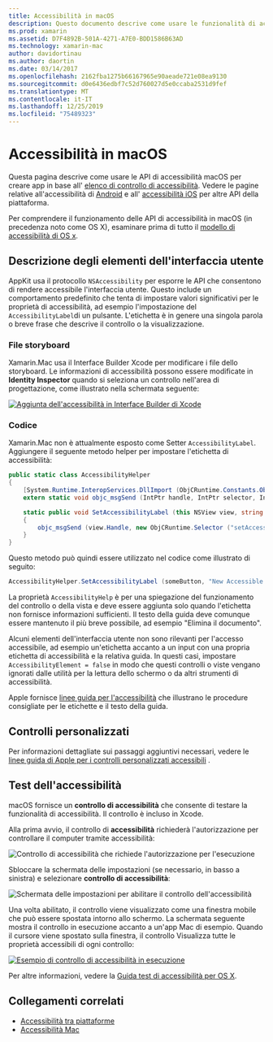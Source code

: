 ```yaml
---
title: Accessibilità in macOS
description: Questo documento descrive come usare le funzionalità di accessibilità macOS in un'app Xamarin.Mac. Viene descritta la descrizione degli elementi dell'interfaccia utente negli storyboard e nel codice, nei controlli personalizzati e nell'accessibilità del test.
ms.prod: xamarin
ms.assetid: D7F4892B-501A-4271-A7E0-BDD1586B63AD
ms.technology: xamarin-mac
author: davidortinau
ms.author: daortin
ms.date: 03/14/2017
ms.openlocfilehash: 2162fba1275b66167965e90aeade721e08ea9130
ms.sourcegitcommit: d0e6436edbf7c52d760027d5e0ccaba2531d9fef
ms.translationtype: MT
ms.contentlocale: it-IT
ms.lasthandoff: 12/25/2019
ms.locfileid: "75489323"
---
```

# <a name="accessibility-on-macos"></a>Accessibilità in macOS

Questa pagina descrive come usare le API di accessibilità macOS per creare app in base all' [elenco di controllo di accessibilità](~/cross-platform/app-fundamentals/accessibility.md).
Vedere le pagine relative all'accessibilità di [Android](~/android/app-fundamentals/accessibility.md) e all' [accessibilità iOS](~/ios/app-fundamentals/accessibility.md) per altre API della piattaforma.

Per comprendere il funzionamento delle API di accessibilità in macOS (in precedenza noto come OS X), esaminare prima di tutto il [modello di accessibilità di OS x](https://developer.apple.com/library/mac/documentation/Accessibility/Conceptual/AccessibilityMacOSX/OSXAXmodel.html).

## <a name="describing-ui-elements"></a>Descrizione degli elementi dell'interfaccia utente

AppKit usa il protocollo `NSAccessibility` per esporre le API che consentono di rendere accessibile l'interfaccia utente. Questo include un comportamento predefinito che tenta di impostare valori significativi per le proprietà di accessibilità, ad esempio l'impostazione del `AccessibilityLabel`di un pulsante. L'etichetta è in genere una singola parola o breve frase che descrive il controllo o la visualizzazione.

### <a name="storyboard-files"></a>File storyboard

Xamarin.Mac usa il Interface Builder Xcode per modificare i file dello storyboard.
Le informazioni di accessibilità possono essere modificate in **Identity Inspector** quando si seleziona un controllo nell'area di progettazione, come illustrato nella schermata seguente:

[![Aggiunta dell'accessibilità in Interface Builder di Xcode](accessibility-images/xcode.png "Aggiunta dell'accessibilità in Interface Builder di Xcode")](accessibility-images/xcode-large.png#lightbox)

### <a name="code"></a>Codice

Xamarin.Mac non è attualmente esposto come Setter `AccessibilityLabel`.  Aggiungere il seguente metodo helper per impostare l'etichetta di accessibilità:

```csharp
public static class AccessibilityHelper
{
    [System.Runtime.InteropServices.DllImport (ObjCRuntime.Constants.ObjectiveCLibrary)]
    extern static void objc_msgSend (IntPtr handle, IntPtr selector, IntPtr label);

    static public void SetAccessibilityLabel (this NSView view, string value)
    {
        objc_msgSend (view.Handle, new ObjCRuntime.Selector ("setAccessibilityLabel:").Handle, new NSString (value).Handle);
    }
}
```

Questo metodo può quindi essere utilizzato nel codice come illustrato di seguito:

```csharp
AccessibilityHelper.SetAccessibilityLabel (someButton, "New Accessible Description");
```

La proprietà `AccessibilityHelp` è per una spiegazione del funzionamento del controllo o della vista e deve essere aggiunta solo quando l'etichetta non fornisce informazioni sufficienti. Il testo della guida deve comunque essere mantenuto il più breve possibile, ad esempio "Elimina il documento".

Alcuni elementi dell'interfaccia utente non sono rilevanti per l'accesso accessibile, ad esempio un'etichetta accanto a un input con una propria etichetta di accessibilità e la relativa guida.
In questi casi, impostare `AccessibilityElement = false` in modo che questi controlli o viste vengano ignorati dalle utilità per la lettura dello schermo o da altri strumenti di accessibilità.

Apple fornisce [linee guida per l'accessibilità](https://developer.apple.com/library/mac/documentation/Accessibility/Conceptual/AccessibilityMacOSX/EnhancingtheAccessibilityofStandardAppKitControls.html) che illustrano le procedure consigliate per le etichette e il testo della guida.

## <a name="custom-controls"></a>Controlli personalizzati

Per informazioni dettagliate sui passaggi aggiuntivi necessari, vedere le [linee guida di Apple per i controlli personalizzati accessibili](https://developer.apple.com/library/mac/documentation/Accessibility/Conceptual/AccessibilityMacOSX/ImplementingAccessibilityforCustomControls.html) .

## <a name="testing-accessibility"></a>Test dell'accessibilità

macOS fornisce un **controllo di accessibilità** che consente di testare la funzionalità di accessibilità. Il controllo è incluso in Xcode.

Alla prima avvio, il controllo di **accessibilità** richiederà l'autorizzazione per controllare il computer tramite accessibilità:

![Controllo di accessibilità che richiede l'autorizzazione per l'esecuzione](accessibility-images/accessibility-inspector-1.png "Controllo di accessibilità che richiede l'autorizzazione per l'esecuzione")

Sbloccare la schermata delle impostazioni (se necessario, in basso a sinistra) e selezionare **controllo di accessibilità**:

![Schermata delle impostazioni per abilitare il controllo dell'accessibilità](accessibility-images/accessibility-inspector-2.png "Schermata delle impostazioni per abilitare il controllo dell'accessibilità")

Una volta abilitato, il controllo viene visualizzato come una finestra mobile che può essere spostata intorno allo schermo. La schermata seguente mostra il controllo in esecuzione accanto a un'app Mac di esempio. Quando il cursore viene spostato sulla finestra, il controllo Visualizza tutte le proprietà accessibili di ogni controllo:

[![Esempio di controllo di accessibilità in esecuzione](accessibility-images/accessibility-example.png "Esempio di controllo di accessibilità in esecuzione")](accessibility-images/accessibility-example-large.png#lightbox)

Per altre informazioni, vedere la [Guida test di accessibilità per OS X](https://developer.apple.com/library/mac/documentation/Accessibility/Conceptual/AccessibilityMacOSX/OSXAXTestingApps.html).

## <a name="related-links"></a>Collegamenti correlati

- [Accessibilità tra piattaforme](~/cross-platform/app-fundamentals/accessibility.md)
- [Accessibilità Mac](https://www.apple.com/accessibility/mac/)

